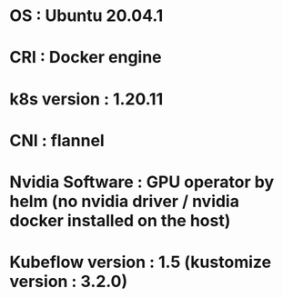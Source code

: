 # OS : Ubuntu 20.04.1
# CRI : Docker engine
# k8s version : 1.20.11
# CNI : flannel
# Nvidia Software : GPU operator by helm (no nvidia driver / nvidia docker installed on the host)
# Kubeflow version : 1.5 (kustomize version : 3.2.0)
